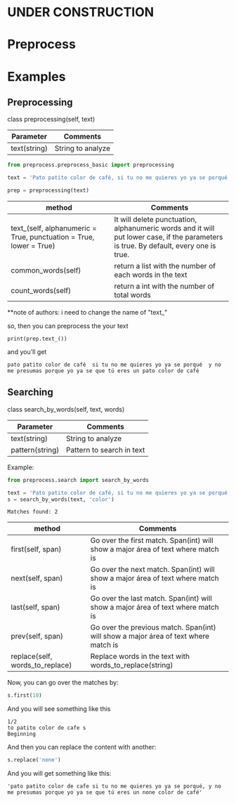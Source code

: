 # UNDER CONSTRUCTION
# Preprocess

# Examples

## Preprocessing
class preprocessing(self, text)

Parameter         | Comments
------------------|---------
text(string)      | String to analyze

```python
from preprocess.preprocess_basic import preprocessing

text = 'Pato patito color de café, si tu no me quieres yo ya se porqué, y no me presumas porque yo ya se que tú eres un pato color de café'

prep = preprocessing(text)
```

method                            | Comments
----------------------------------|---------
text_(self, alphanumeric = True, punctuation = True, lower = True) | It will delete punctuation, alphanumeric words and it will put lower case, if the parameters is true. By default, every one is true. 
common_words(self)                 | return a list with the number of each words in the text
count_words(self)                  | return a int with the number of total words

**note of authors: i need to change the name of "text_"

so, then you can preprocess the your text
```
print(prep.text_())
```
and you'll get

```
pato patito color de café  si tu no me quieres yo ya se porqué  y no me presumas porque yo ya se que tú eres un pato color de café
```

## Searching

class search_by_words(self, text, words)

Parameter         | Comments
------------------|---------
text(string)      | String to analyze
pattern(string)   | Pattern to search in text

 
Example:
```python
from preprocess.search import search_by_words

text = 'Pato patito color de café, si tu no me quieres yo ya se porqué, y no me presumas porque yo ya se que tú eres un pato color de café'
s = search_by_words(text, 'color')
```

```
Matches found: 2
```

method                         | Comments
-------------------------------|---------
first(self, span)              | Go over the first match. Span(int) will show a major área of text where match is
next(self, span)               | Go over the next match. Span(int) will show a major área of text where match is
last(self, span)               | Go over the last match. Span(int) will show a major área of text where match is
prev(self, span)               | Go over the previous match. Span(int) will show a major área of text where match is
replace(self, words_to_replace)| Replace words in the text with words_to_replace(string)

Now, you can go over the matches by:

```python
s.first(10)
```
And you will see something like this
```
1/2
to patito color de cafe s
Beginning
```
And then you can replace the content with another:
```python
s.replace('none')
```
And you will get something like this:
```
'pato patito color de cafe si tu no me quieres yo ya se porqué, y no me presumas porque yo ya se que tú eres un none color de café'
```
